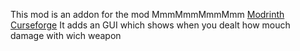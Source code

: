 This mod is an addon for the mod MmmMmmMmmMmm [Modrinth](https://modrinth.com/mod/mmmmmmmmmmmm) [Curseforge](https://www.curseforge.com/minecraft/mc-mods/mmmmmmmmmmmm)
It adds an GUI which shows when you dealt how mouch damage with wich weapon
